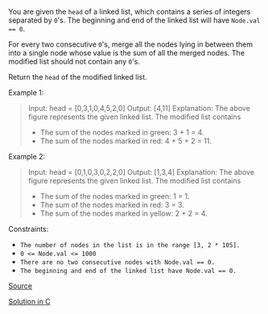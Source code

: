 You are given the `head` of a linked list, which contains a series of integers separated by `0`'s. The beginning and end of the linked list will have `Node.val == 0`.

For every two consecutive `0`'s, merge all the nodes lying in between them into a single node whose value is the sum of all the merged nodes. The modified list should not contain any `0`'s.

Return the `head` of the modified linked list.

 

Example 1:

> Input: head = [0,3,1,0,4,5,2,0]
> Output: [4,11]
> Explanation: 
> The above figure represents the given linked list. The modified list contains
> - The sum of the nodes marked in green: 3 + 1 = 4.
> - The sum of the nodes marked in red: 4 + 5 + 2 = 11.

Example 2:

> Input: head = [0,1,0,3,0,2,2,0]
> Output: [1,3,4]
> Explanation: 
> The above figure represents the given linked list. The modified list contains
> - The sum of the nodes marked in green: 1 = 1.
> - The sum of the nodes marked in red: 3 = 3.
> - The sum of the nodes marked in yellow: 2 + 2 = 4.
 

Constraints:

- `The number of nodes in the list is in the range [3, 2 * 105].`
- `0 <= Node.val <= 1000`
- `There are no two consecutive nodes with Node.val == 0.`
- `The beginning and end of the linked list have Node.val == 0.`

[Source](https://leetcode.com/problems/merge-nodes-in-between-zeros/)

[Solution in C](02181.c)